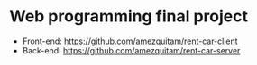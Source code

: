 # Web programming final project 
* Front-end: https://github.com/amezquitam/rent-car-client
* Back-end: https://github.com/amezquitam/rent-car-server